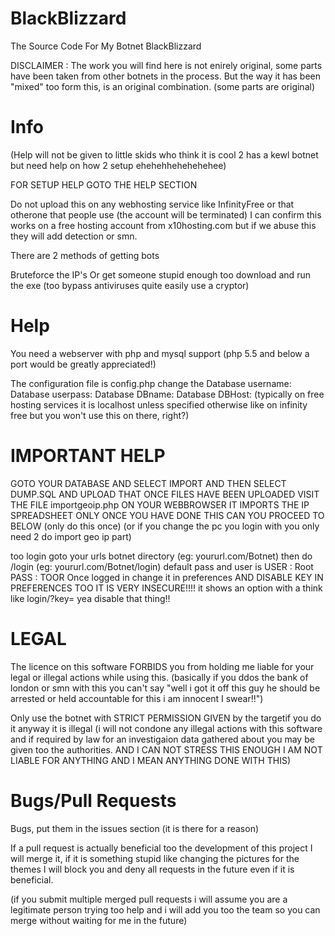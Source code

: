# BlackBlizzard
The Source Code For My Botnet BlackBlizzard

DISCLAIMER : 
The work you will find here is not enirely original, some parts have been taken from other botnets in the process. But the way it has been
"mixed" too form this, is an original combination.
(some parts are original)

# Info
(Help will not be given to little skids who think it is cool 2 has a kewl botnet but need help on how 2 setup ehehehhehehehehee)

FOR SETUP HELP GOTO THE HELP SECTION

Do not upload this on any webhosting service like InfinityFree or that otherone that people use (the account will be terminated)
I can confirm this works on a free hosting account from x10hosting.com but if we abuse this they will add detection or smn.

There are 2 methods of getting bots

Bruteforce the IP's
Or get someone stupid enough too download and run the exe (too bypass antiviruses quite easily use a cryptor)

# Help

You need a webserver with php and mysql support (php 5.5 and below a port would be greatly appreciated!)


The configuration file is config.php
change the
Database username: 
Database userpass:
Database DBname:
Database DBHost: (typically on free hosting services it is localhost unless specified otherwise like on infinity free but you won't use this on there, right?)

# IMPORTANT HELP
GOTO YOUR DATABASE AND SELECT IMPORT AND THEN SELECT DUMP.SQL AND UPLOAD THAT
ONCE FILES HAVE BEEN UPLOADED VISIT THE FILE importgeoip.php ON YOUR WEBBROWSER IT IMPORTS THE IP SPREADSHEET
ONLY ONCE YOU HAVE DONE THIS CAN YOU PROCEED TO BELOW
(only do this once)
(or if you change the pc you login with you only need 2 do import geo ip part)


too login goto your urls botnet directory (eg: yoururl.com/Botnet) then do /login (eg: yoururl.com/Botnet/login)
default pass and user is 
USER : Root
PASS : TOOR
Once logged in change it in preferences
AND DISABLE KEY IN PREFERENCES TOO IT IS VERY INSECURE!!!! it shows an option with a think like login/?key= yea disable that thing!!


# LEGAL
The licence on this software FORBIDS you from holding me liable for your legal or illegal actions while using this.
(basically if you ddos the bank of london or smn with this you can't say "well i got it off this guy he should be arrested or held accountable for this i am innocent I swear!!")

Only use the botnet with STRICT PERMISSION GIVEN by the targetif you do it anyway it is illegal
(i will not condone any illegal actions with this software and if required by law for an investigaion data gathered about you may be given too the authorities. AND I CAN NOT STRESS THIS ENOUGH I AM NOT LIABLE FOR ANYTHING AND I MEAN ANYTHING DONE WITH THIS)

# Bugs/Pull Requests
Bugs, put them in the issues section (it is there for a reason)

If a pull request is actually beneficial too the development of this project I will merge it, if it is something stupid like changing the pictures for the themes I will block you and deny all requests in the future even if it is beneficial.

(if you submit multiple merged pull requests i will assume you are a legitimate person trying too help and i will add you too the team so you can merge without waiting for me in the future)
